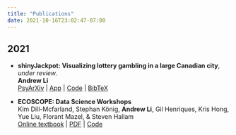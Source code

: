 ```yaml
---
title: "Publications"
date: 2021-10-16T23:02:47-07:00
---
```


## 2021 

* **shinyJackpot: Visualizing lottery gambling in a large Canadian city**, *under review*. \
**Andrew Li** \
[<i class="fas fa-file-pdf"></i> PsyArXiv](https://psyarxiv.com/ksqhb/) | [App](https://andrewcli.shinyapps.io/shinyJackpot/) | [Code](https://github.com/andr3wli/shinyapps/tree/main/shinyJackpot) | [BibTeX](https://scholar.googleusercontent.com/scholar.bib?q=info:fqJEmDHCXvUJ:scholar.google.com/&output=citation&scisdr=CgXDyVxhEJPxk-2pF3o:AAGBfm0AAAAAYWuvD3rhwnrSrRltQBIYg3zKA1FSfFpJ&scisig=AAGBfm0AAAAAYWuvD5DuoEobSEs2omf5wiwKBiFiLM0z&scisf=4&ct=citation&cd=-1&hl=en)

* **ECOSCOPE: Data Science Workshops** \
Kim Dill-Mcfarland, Stephan König, **Andrew Li**, Gil Henriques, Kris Hong, Yue Liu, Florant Mazel, & Steven Hallam \
[Online textbook](https://educe-ubc.github.io/workshops/) | [PDF]() | [Code](https://github.com/andr3wli/ecoscope_datascience_workshops)
